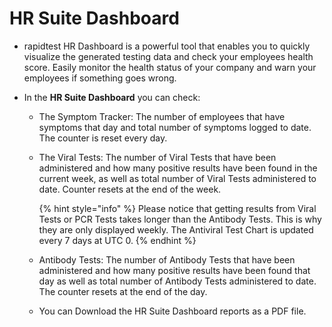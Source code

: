 # HR Suite Dashboard

- rapidtest HR Dashboard is a powerful tool that enables you to quickly visualize the generated testing data and check your employees health score. Easily 
  monitor the health status of your company and warn your employees if something goes wrong.

- In the **HR Suite Dashboard** you can check:
	
    - The Symptom Tracker: The number of employees that have symptoms that day and total number of symptoms logged to date. The counter is reset every day.

    - The Viral Tests: The number of Viral Tests that have been administered and how many positive results have been found in the current week, as well as total 
      number of Viral Tests administered to date. Counter resets at the end of the week.
      
      {% hint style="info" %} Please notice that getting results from Viral Tests or PCR Tests takes longer than the Antibody Tests. This is why they are only 
      displayed weekly. The Antiviral Test Chart is updated every 7 days at UTC 0. {% endhint %}
      
    - Antibody Tests: The number of Antibody Tests that have been administered and how many positive results have been found that day as well as total number of 
      Antibody Tests administered to date. The counter resets at the end of the day.
     
    - You can Download the HR Suite Dashboard reports as a PDF file.

